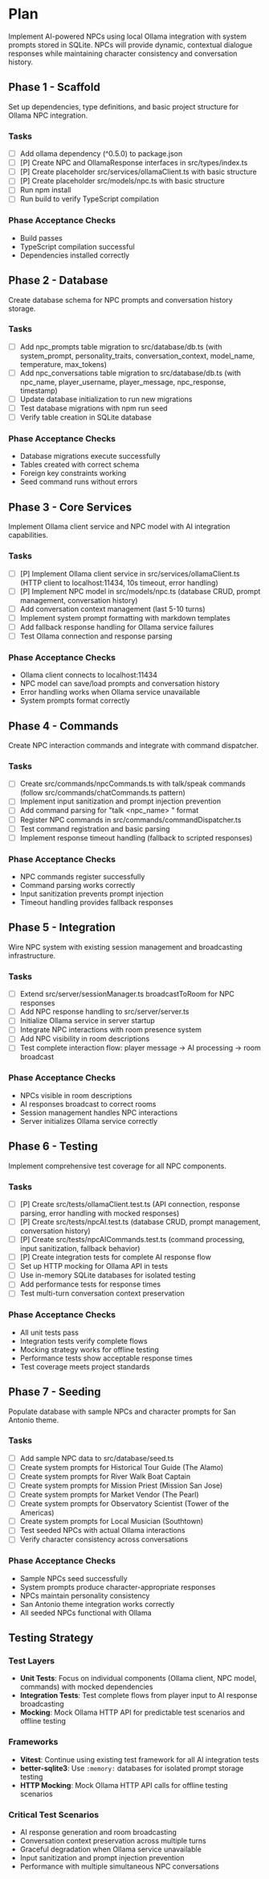 # Plan

Implement AI-powered NPCs using local Ollama integration with system prompts stored in SQLite. NPCs will provide dynamic, contextual dialogue responses while maintaining character consistency and conversation history.

## Phase 1 - Scaffold
Set up dependencies, type definitions, and basic project structure for Ollama NPC integration.

### Tasks
- [ ] Add ollama dependency (^0.5.0) to package.json
- [ ] [P] Create NPC and OllamaResponse interfaces in src/types/index.ts
- [ ] [P] Create placeholder src/services/ollamaClient.ts with basic structure
- [ ] [P] Create placeholder src/models/npc.ts with basic structure
- [ ] Run npm install
- [ ] Run build to verify TypeScript compilation

### Phase Acceptance Checks
- Build passes
- TypeScript compilation successful
- Dependencies installed correctly

## Phase 2 - Database
Create database schema for NPC prompts and conversation history storage.

### Tasks
- [ ] Add npc_prompts table migration to src/database/db.ts (with system_prompt, personality_traits, conversation_context, model_name, temperature, max_tokens)
- [ ] Add npc_conversations table migration to src/database/db.ts (with npc_name, player_username, player_message, npc_response, timestamp)
- [ ] Update database initialization to run new migrations
- [ ] Test database migrations with npm run seed
- [ ] Verify table creation in SQLite database

### Phase Acceptance Checks
- Database migrations execute successfully
- Tables created with correct schema
- Foreign key constraints working
- Seed command runs without errors

## Phase 3 - Core Services
Implement Ollama client service and NPC model with AI integration capabilities.

### Tasks
- [ ] [P] Implement Ollama client service in src/services/ollamaClient.ts (HTTP client to localhost:11434, 10s timeout, error handling)
- [ ] [P] Implement NPC model in src/models/npc.ts (database CRUD, prompt management, conversation history)
- [ ] Add conversation context management (last 5-10 turns)
- [ ] Implement system prompt formatting with markdown templates
- [ ] Add fallback response handling for Ollama service failures
- [ ] Test Ollama connection and response parsing

### Phase Acceptance Checks
- Ollama client connects to localhost:11434
- NPC model can save/load prompts and conversation history
- Error handling works when Ollama service unavailable
- System prompts format correctly

## Phase 4 - Commands
Create NPC interaction commands and integrate with command dispatcher.

### Tasks
- [ ] Create src/commands/npcCommands.ts with talk/speak commands (follow src/commands/chatCommands.ts pattern)
- [ ] Implement input sanitization and prompt injection prevention
- [ ] Add command parsing for "talk <npc_name> <message>" format
- [ ] Register NPC commands in src/commands/commandDispatcher.ts
- [ ] Test command registration and basic parsing
- [ ] Implement response timeout handling (fallback to scripted responses)

### Phase Acceptance Checks
- NPC commands register successfully
- Command parsing works correctly
- Input sanitization prevents prompt injection
- Timeout handling provides fallback responses

## Phase 5 - Integration
Wire NPC system with existing session management and broadcasting infrastructure.

### Tasks
- [ ] Extend src/server/sessionManager.ts broadcastToRoom for NPC responses
- [ ] Add NPC response handling to src/server/server.ts
- [ ] Initialize Ollama service in server startup
- [ ] Integrate NPC interactions with room presence system
- [ ] Add NPC visibility in room descriptions
- [ ] Test complete interaction flow: player message → AI processing → room broadcast

### Phase Acceptance Checks
- NPCs visible in room descriptions
- AI responses broadcast to correct rooms
- Session management handles NPC interactions
- Server initializes Ollama service correctly

## Phase 6 - Testing
Implement comprehensive test coverage for all NPC components.

### Tasks
- [ ] [P] Create src/tests/ollamaClient.test.ts (API connection, response parsing, error handling with mocked responses)
- [ ] [P] Create src/tests/npcAI.test.ts (database CRUD, prompt management, conversation history)
- [ ] [P] Create src/tests/npcAICommands.test.ts (command processing, input sanitization, fallback behavior)
- [ ] [P] Create integration tests for complete AI response flow
- [ ] Set up HTTP mocking for Ollama API in tests
- [ ] Use in-memory SQLite databases for isolated testing
- [ ] Add performance tests for response times
- [ ] Test multi-turn conversation context preservation

### Phase Acceptance Checks
- All unit tests pass
- Integration tests verify complete flows
- Mocking strategy works for offline testing
- Performance tests show acceptable response times
- Test coverage meets project standards

## Phase 7 - Seeding
Populate database with sample NPCs and character prompts for San Antonio theme.

### Tasks
- [ ] Add sample NPC data to src/database/seed.ts
- [ ] Create system prompts for Historical Tour Guide (The Alamo)
- [ ] Create system prompts for River Walk Boat Captain
- [ ] Create system prompts for Mission Priest (Mission San Jose)
- [ ] Create system prompts for Market Vendor (The Pearl)
- [ ] Create system prompts for Observatory Scientist (Tower of the Americas)
- [ ] Create system prompts for Local Musician (Southtown)
- [ ] Test seeded NPCs with actual Ollama interactions
- [ ] Verify character consistency across conversations

### Phase Acceptance Checks
- Sample NPCs seed successfully
- System prompts produce character-appropriate responses
- NPCs maintain personality consistency
- San Antonio theme integration works correctly
- All seeded NPCs functional with Ollama

## Testing Strategy

### Test Layers
- **Unit Tests**: Focus on individual components (Ollama client, NPC model, commands) with mocked dependencies
- **Integration Tests**: Test complete flows from player input to AI response broadcasting
- **Mocking**: Mock Ollama HTTP API for predictable test scenarios and offline testing

### Frameworks
- **Vitest**: Continue using existing test framework for all AI integration tests
- **better-sqlite3**: Use `:memory:` databases for isolated prompt storage testing
- **HTTP Mocking**: Mock Ollama HTTP API calls for offline testing scenarios

### Critical Test Scenarios
- AI response generation and room broadcasting
- Conversation context preservation across multiple turns
- Graceful degradation when Ollama service unavailable
- Input sanitization and prompt injection prevention
- Performance with multiple simultaneous NPC conversations